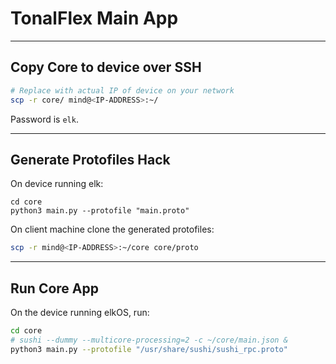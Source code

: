 # TonalFlex Main App

---

## Copy Core to device over SSH

```sh
# Replace with actual IP of device on your network
scp -r core/ mind@<IP-ADDRESS>:~/
```

Password is `elk`.

---

## Generate Protofiles Hack

On device running elk:

```shell
cd core
python3 main.py --protofile "main.proto"
```

On client machine clone the generated protofiles:

```sh
scp -r mind@<IP-ADDRESS>:~/core core/proto
```

---

## Run Core App

On the device running elkOS, run:

```sh
cd core
# sushi --dummy --multicore-processing=2 -c ~/core/main.json &
python3 main.py --protofile "/usr/share/sushi/sushi_rpc.proto"
```
